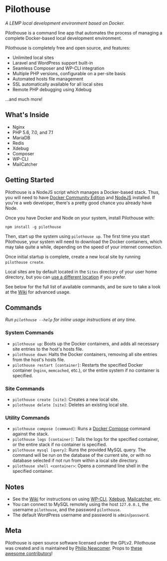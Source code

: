 # Pilothouse

*A LEMP local development environment based on Docker.*

Pilothouse is a command line app that automates the process of managing a complete Docker-based local development environment.

Pilothouse is completely free and open source, and features:
 * Unlimited local sites
 * Laravel and WordPress support built-in
 * Seamless Composer and WP-CLI integration
 * Multiple PHP versions, configurable on a per-site basis
 * Automated hosts file management
 * SSL automatically available for all local sites
 * Remote PHP debugging using Xdebug

...and much more!

## What's Inside

- Nginx
- PHP 5.6, 7.0, and 7.1
- MariaDB
- Redis
- Xdebug
- Composer
- WP-CLI
- MailCatcher

## Getting Started

Pilothouse is a NodeJS script which manages a Docker-based stack. Thus, you will need to have [Docker Community Edition](https://www.docker.com/community-edition) and [NodeJS](https://nodejs.org/) installed. If you're a web developer, there's a pretty good chance you already have Node.

Once you have Docker and Node on your system, install Pilothouse with:

```
npm install -g pilothouse
```
Then, start up the system using `pilothouse up`. The first time you start Pilothouse, your system will need to download the Docker containers, which may take quite a while, depending on the speed of your internet connection.

Once initial startup is complete, create a new local site by running `pilothouse create`.

Local sites are by default located in the `Sites` directory of your user home directory, but you can [use a different location](https://github.com/Pilothouse-App/pilothouse/wiki/Configuring-Pilothouse-Settings) if you prefer.

See below for the full list of available commands, and be sure to take a look at the [Wiki](https://github.com/Pilothouse-App/pilothouse/wiki) for advanced usage.

## Commands

*Run `pilothouse --help` for inline usage instructions at any time.*

### System Commands

- `pilothouse up`: Boots up the Docker containers, and adds all necessary site entries to the host's hosts file.
- `pilothouse down`: Halts the Docker containers, removing all site entries from the host's hosts file.
- `pilothouse restart [container]`: Restarts the specified Docker container (`nginx`, `memcached`, etc.), or the entire system if no container is specified.

### Site Commands
- `pilothouse create [site]`: Creates a new local site.
- `pilothouse delete [site]`: Deletes an existing local site.

### Utility Commands
- `pilothouse compose [command]`: Runs a [Docker Compose](https://docs.docker.com/compose/) command against the stack.
- `pilothouse logs [container]`: Tails the logs for the specified container, or the entire stack if no container is specified.
- `pilothouse mysql [query]`: Runs the provided MySQL query. The command will be run on the database of the current site, or with no database selected if not run from within a local site directory.
- `pilothouse shell <container>`: Opens a command line shell in the specified container.

## Notes

- See the [Wiki](https://github.com/Pilothouse-App/pilothouse/wiki) for instructions on using [WP-CLI](https://github.com/Pilothouse-App/pilothouse/wiki/Using-WP-CLI), [Xdebug](https://github.com/Pilothouse-App/pilothouse/wiki/Using-Xdebug), [Mailcatcher](https://github.com/Pilothouse-App/pilothouse/wiki/Using-Mailcatcher), etc.
- You can connect to MySQL remotely using the host `127.0.0.1`, the username `pilothouse`, and the password `pilothouse`.
- The default WordPress username and password is `admin`/`password`.

## Meta

Pilothouse is open source software licensed under the GPLv2. Pilothouse was created and is maintained by [Philip Newcomer](https://philipnewcomer.net). Props to [these awesome contributors](https://github.com/Pilothouse-App/pilothouse/graphs/contributors)!
